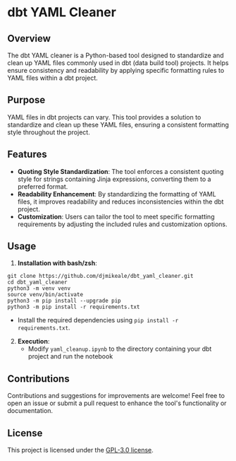 # dbt YAML Cleaner

## Overview

The dbt YAML cleaner is a Python-based tool designed to standardize and clean up YAML files commonly used in dbt (data build tool) projects. It helps ensure consistency and readability by applying specific formatting rules to YAML files within a dbt project.

## Purpose

YAML files in dbt projects can vary. This tool provides a solution to standardize and clean up these YAML files, ensuring a consistent formatting style throughout the project.

## Features

- **Quoting Style Standardization**: The tool enforces a consistent quoting style for strings containing Jinja expressions, converting them to a preferred format.
- **Readability Enhancement**: By standardizing the formatting of YAML files, it improves readability and reduces inconsistencies within the dbt project.
- **Customization**: Users can tailor the tool to meet specific formatting requirements by adjusting the included rules and customization options.

## Usage

1. **Installation with bash/zsh**:

```shell
git clone https://github.com/djmikeale/dbt_yaml_cleaner.git
cd dbt_yaml_cleaner
python3 -m venv venv
source venv/bin/activate
python3 -m pip install --upgrade pip
python3 -m pip install -r requirements.txt
```


   - Install the required dependencies using `pip install -r requirements.txt`.

2. **Execution**:
   - Modify `yaml_cleanup.ipynb` to the directory containing your dbt project and run the notebook

## Contributions

Contributions and suggestions for improvements are welcome! Feel free to open an issue or submit a pull request to enhance the tool's functionality or documentation.

## License

This project is licensed under the [GPL-3.0 license](LICENSE).
